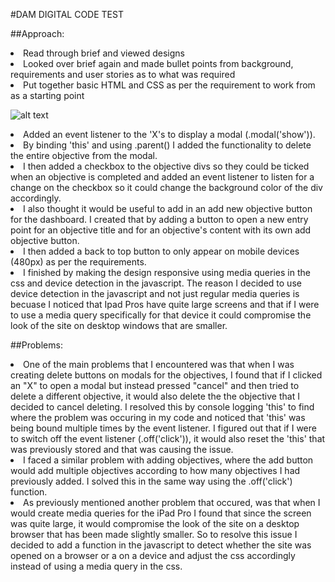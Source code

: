 #DAM DIGITAL CODE TEST

##Approach: 
<li>Read through brief and viewed designs 

<li>Looked over brief again and made bullet points from background, requirements and user stories as to what was required 

<li>Put together basic HTML and CSS as per the requirement to work from as a starting point 

![alt text](http://i.imgur.com/kjataFx.png "Basic HTML for DAM Digital code test") 

<li>Added an event listener to the 'X's to display a modal (.modal('show')). 

<li>By binding 'this' and using .parent() I added the functionality to delete the entire objective from the modal. 

<li>I then added a checkbox to the objective divs so they could be ticked when an objective is completed and added an event listener to listen for a change on the checkbox so it could change the background color of the div accordingly.

<li>I also thought it would be useful to add in an add new objective button for the dashboard. I created that by adding a button to open a new entry point for an objective title and for an objective's content with its own add objective button.

<li>I then added a back to top button to only appear on mobile devices (480px) as per the requirements. 

<li>I finished by making the design responsive using media queries in the css and device detection in the javascript. The reason I decided to use device detection in the javascript and not just regular media queries is becuase I noticed that Ipad Pros have quite large screens and that if I were to use a media query specifically for that device it could compromise the look of the site on desktop windows that are smaller.

##Problems: 
<li>One of the main problems that I encountered was that when I was creating delete buttons on modals for the objectives, I found that if I clicked an "X" to open a modal but instead pressed "cancel" and then tried to delete a different objective, it would also delete the the objective that I decided to cancel deleting. I resolved this by console logging 'this' to find where the problem was occuring in my code and noticed that 'this' was being bound multiple times by the event listener. I figured out that if I were to switch off the event listener (.off('click')), it would also reset the 'this' that was previously stored and that was causing the issue. 

<li>I faced a similar problem with adding objectives, where the add button would add multiple objectives according to how many objectives I had previously added. I solved this in the same way using the .off('click') function.

<li>As previously mentioned another problem that occured, was that when I would create media queries for the iPad Pro I found that since the screen was quite large, it would compromise the look of the site on a desktop browser that has been made slightly smaller. So to resolve this issue I decided to add a function in the javascript to detect whether the site was opened on a browser or a on a device and adjust the css accordingly instead of using a media query in the css. 